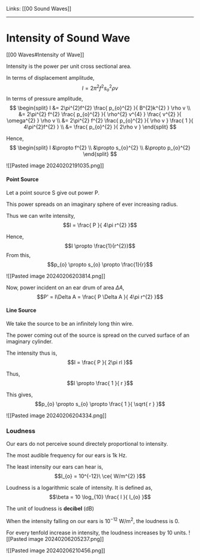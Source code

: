 Links: [[00 Sound Waves]]
___
# Intensity of Sound Wave
[[00 Waves#Intensity of Wave]]

Intensity is the power per unit cross sectional area. 

In terms of displacement amplitude,
$$I = 2\pi^{2}f^{2}s_{o}^{2}\rho v$$
In terms of pressure amplitude,
$$
\begin{split}
I &= 2\pi^{2}f^{2} \frac{ p_{o}^{2} }{ B^{2}k^{2} } \rho v \\ 
&= 2\pi^{2} f^{2} \frac{ p_{o}^{2} }{ \rho^{2} v^{4} } \frac{ v^{2} }{ \omega^{2} } \rho v \\
&= 2\pi^{2} f^{2} \frac{ p_{o}^{2} }{ \rho v } \frac{ 1 }{ 4\pi^{2}f^{2} } \\
&= \frac{ p_{o}^{2} }{ 2\rho v }
\end{split}
$$


Hence, 
$$
\begin{split}
I &\propto f^{2} \\
&\propto s_{o}^{2} \\
&\propto p_{o}^{2}
\end{split}
$$

![[Pasted image 20240202191035.png]]

#### Point Source
Let a point source S give out power P.

This power spreads on an imaginary sphere of ever increasing radius. 

Thus we can write intensity,
$$I = \frac{ P }{ 4\pi r^{2} }$$

Hence, 
$$I \propto \frac{1}{r^{2}}$$
From this,
$$p_{o} \propto s_{o} \propto \frac{1}{r}$$

![[Pasted image 20240206203814.png]]

Now, power incident on an ear drum of area $\Delta A$,
$$P' = I\Delta A = \frac{ P \Delta A }{ 4\pi r^{2} }$$

#### Line Source 
We take the source to be an infinitely long thin wire. 

The power coming out of the source is spread on the curved surface of an imaginary cylinder. 

The intensity thus is,
$$I = \frac{ P }{ 2\pi rl }$$

Thus,
$$I \propto \frac{ 1 }{ r }$$

This gives,
$$p_{o} \propto s_{o} \propto \frac{ 1 }{ \sqrt{ r } }$$

![[Pasted image 20240206204334.png]]

### Loudness
Our ears do not perceive sound directely proportional to intensity.

The most audible frequency for our ears is 1k Hz. 

The least intensity our ears can hear is,
$$I_{o} = 10^{-12}\ \ce{ W/m^{2} }$$

Loudness is a logarithmic scale of intensity. It is defined as,
$$\beta = 10 \log_{10} \frac{ I }{ I_{o} }$$

The unit of loudness is **decibel** (dB)

When the intensity falling on our ears is $10^{-12}$ W/m$^{2}$, the loudness is 0.

For every tenfold increase in intensity, the loudness increases by 10 units. 
![[Pasted image 20240206205237.png]]

![[Pasted image 20240206210456.png]]